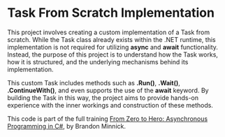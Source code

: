 # Task From Scratch Implementation

This project involves creating a custom implementation of a Task from scratch. While the Task class already exists within the .NET runtime, this implementation is not required for utilizing **async** and **await** functionality. Instead, the purpose of this project is to understand how the Task works, how it is structured, and the underlying mechanisms behind its implementation.

This custom Task includes methods such as **.Run()**, **.Wait()**, **.ContinueWith()**, and even supports the use of the **await** keyword. By building the Task in this way, the project aims to provide hands-on experience with the inner workings and construction of these methods.

This code is part of the full training [From Zero to Hero: Asynchronous Programming in C#](https://dometrain.com/course/from-zero-to-hero-asynchronous-programming-in-csharp/), by Brandon Minnick.


